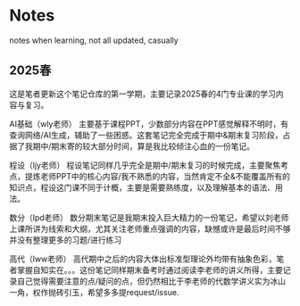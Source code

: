 # Notes
notes when learning, not all updated, casually

## 2025春
这是笔者更新这个笔记仓库的第一学期，主要记录2025春的4门专业课的学习内容与复习。

AI基础（wly老师）
主要基于课程PPT，少数部分内容在PPT感觉解释不明时，有查询网络/AI生成，辅助了一些困惑。这套笔记完全完成于期中&期末复习阶段，占据了我期中/期末寄的较大部分时间，算是我比较倾注心血的一份笔记。

程设（ljy老师）
程设笔记同样几乎完全是期中/期末复习的时候完成，主要聚焦考点，提炼老师PPT中的核心内容/我不熟悉的内容，当然肯定不全&不能覆盖所有的知识点，程设这门课不同于计概，主要是需要熟练度，以及理解基本的语法、用法。

数分（lpd老师）
数分期末笔记是我期末投入巨大精力的一份笔记，希望以刘老师上课所讲为线索和大纲，尤其关注老师重点强调的内容，缺憾或许是最后时间不够并没有整理更多的习题/进行练习

高代（lww老师）
高代期中之后的内容大体出标准型理论外均带有抽象色彩，笔者掌握自知实在。。。这份笔记同样期末备考时通过阅读李老师的讲义所得，主要记录自己觉得需要注意的点/疑问的点，但仍然相比于李老师的代数学讲义实为冰山一角，权作抛砖引玉，希望多多提request/issue.

